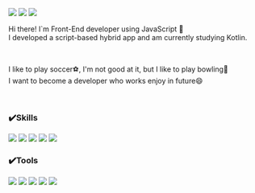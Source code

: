 <a href="https://kdc7140.github.io" target="_blank"><img src="https://img.shields.io/badge/My Blog-311C87?style=flat-square&logo=Buefy&logoColor=white"/></a>
<img src="https://img.shields.io/badge/ghk5402@gmail.com-EA4335?style=flat-square&logo=Gmail&logoColor=white"/>
<img src="https://img.shields.io/badge/Instagram-FF61F6?style=flat-square&logo=Instagram&logoColor=white"/>


Hi there! I`m Front-End developer using JavaScript 👋<br/>
I developed a script-based hybrid app and am currently studying Kotlin.

<br/>


I like to play soccer⚽, I'm not good at it, but I like to play bowling🎳<br/>
I want to become a developer who works enjoy in future😄

<br/>

### ✔️Skills

<img src="https://img.shields.io/badge/HTML5-E34F26?style=flat-square&logo=HTML5&logoColor=white"/> <img src="https://img.shields.io/badge/JavaScript-F7DF1E?style=flat-square&logo=JavaScript&logoColor=white"/>
<img src="https://img.shields.io/badge/CSS3-1572B6?style=flat-square&logo=CSS3&logoColor=white"/>
<img src="https://img.shields.io/badge/Oracle-F80000?style=flat-square&logo=Oracle&logoColor=white"/>
<img src="https://img.shields.io/badge/jQuery-0769AD?style=flat-square&logo=jQuery&logoColor=white"/>



### ✔️Tools

<img src="https://img.shields.io/badge/Git-F05032?style=flat-square&logo=Git&logoColor=white"/>
<img src="https://img.shields.io/badge/GitHub-181717?style=flat-square&logo=GitHub&logoColor=white"/>
<img src="https://img.shields.io/badge/Android Studio-3DDC84?style=flat-square&logo=Android&logoColor=white"/>
<img src="https://img.shields.io/badge/VS Code-007ACC?style=flat-square&logo=Visual Studio Code&logoColor=white"/>
<img src="https://img.shields.io/badge/Slack-4A154B?style=flat-square&logo=Slack&logoColor=white"/>


<!--![Anurag's GitHub stats](https://github-readme-stats.vercel.app/api?username=kdc7140&show_icons=true&theme=buefy ) -->

<!--
**kdc7140/kdc7140** is a ✨ _special_ ✨ repository because its `README.md` (this file) appears on your GitHub profile.

Here are some ideas to get you started:

- 🔭 I’m currently working on ...
- 🌱 I’m currently learning ...
- 👯 I’m looking to collaborate on ...
- 🤔 I’m looking for help with ...
- 💬 Ask me about ...
- 📫 How to reach me: ...
- 😄 Pronouns: ...
- ⚡ Fun fact: ...
-->
